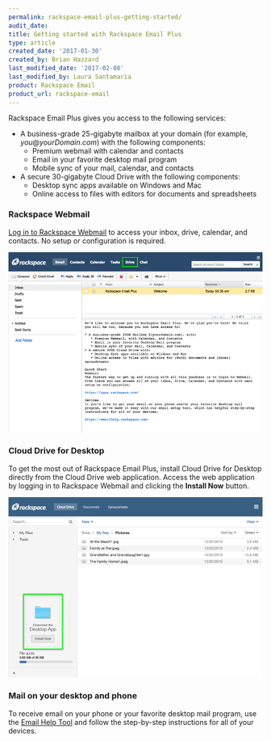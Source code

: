 ```yaml
---
permalink: rackspace-email-plus-getting-started/
audit_date:
title: Getting started with Rackspace Email Plus
type: article
created_date: '2017-01-30'
created_by: Brian Hazzard
last_modified_date: '2017-02-08'
last_modified_by: Laura Santamaria
product: Rackspace Email
product_url: rackspace-email
---
```


Rackspace Email Plus gives you access to the following services:

* A business-grade 25-gigabyte mailbox at your domain (for example,
  *you*@*yourDomain.com*) with the following components:
    * Premium webmail with calendar and contacts
    * Email in your favorite desktop mail program
    * Mobile sync of your mail, calendar, and contacts
* A secure 30-gigabyte Cloud Drive with the following components:
    * Desktop sync apps available on Windows and Mac
    * Online access to files with editors for documents and spreadsheets

### Rackspace Webmail

[Log in to Rackspace Webmail](https://apps.rackspace.com/) to access your inbox,
drive, calendar, and contacts. No setup or configuration is required.

![Cloud Drive link in webmail](screenshot_01.png)

### Cloud Drive for Desktop

To get the most out of Rackspace Email Plus, install Cloud Drive for Desktop
directly from the Cloud Drive web application. Access the web application by
logging in to Rackspace Webmail and clicking the **Install Now** button.

![Cloud Drive for Desktop download link in webmail](screenshot_02.png)

### Mail on your desktop and phone
To receive email on your phone or your favorite desktop mail program, use the
[Email Help Tool](https://emailhelp.rackspace.com/) and follow the step-by-step
instructions for all of your devices.
